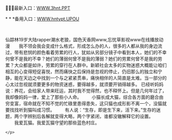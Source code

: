 <p>
	💇💇💇最新入口：<a href="http://www.baidu.com/link?url=6MA2SWnO3Raqke39an_0PUxosM6ZrUGzi1BN9tNnlPW&wd">WWW.3hnt.PPT</a> 
	<p>
		*
*
*备用入口：<a href="http://www.baidu.com/link?url=6MA2SWnO3Raqke39an_0PUxosM6ZrUGzi1BN9tNnlPW&wd">WWW.hntypt.UPOU</a> 
	</p>
	<p>
		<br />
	</p>
	<p>
		仙踪林19岁大陆rapper潮水老狼，国色天香网www,忘忧草影视www在线播放动漫　　我不领会我会变成什么格式，形成怎么办的人，很多的人都从我的身边流过，带有悲悯的颜色看着劳累的行人，犹如从另部分镜子中看到本人，她们的不幸何曾不是我的不幸？她们的薄弱何曾不是我的薄弱？她们的劳累何曾不是我的劳累？大众都是如许，劳累的穿行在人群中。新颖社会太多的实物迷惑大概能让咱们相互的心变得短促喜悦，然而痛快之后保持是忽视的停止，仍旧那么的独立和宁静，能在天边之中找到一个与之紧紧贯串，痛快相伴的人简直是太难。当一部分的心太过忽视就须要更多的物资迷惑，要得越多，就须要开销得越多。
已经听妈妈说：养花，会给家人带来旺运，其时我不觉得然，也不释怀上。但是几何年过了，我却像妈妈一律，爱上了那些小人命。
　　小猫长成大猫，综合各方面的磨合由穷变富，宿命就在不知不觉的忙碌里患得患失，这只猫也成形影不离一个，没猫就要找找听到猫叫成习惯。
　　有人说：“生存，即是生下来，活下来。”生存的迷题，两个字辨别后各解就变得大略，两个字紧闭，谁都没辙解释它的设置。
　　我爱瓦猫。我爱瓦猫守望的那些蓝色村庄。

	</p>
